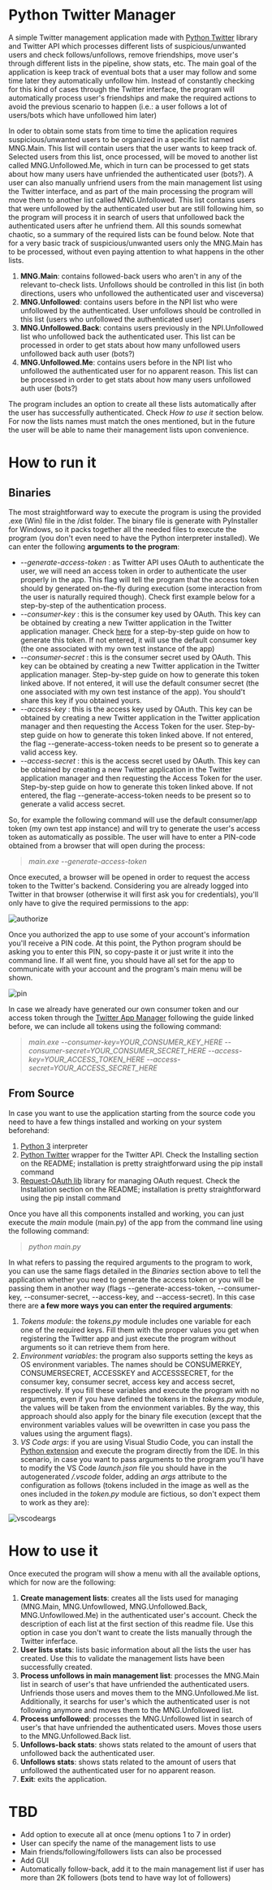 # Python Twitter Manager

A simple Twitter management application made with [Python Twitter](https://github.com/bear/python-twitter) library and Twitter API which processes different lists of suspicious/unwanted users and check follows/unfollows, remove friendships, move user's through different lists in the pipeline, show stats, etc. The main goal of the application is keep track of eventual bots that a user may follow and some time later they automatically unfollow him. Instead of constantly checking for this kind of cases through the Twitter interface, the program will automatically process user's friendships and make the required actions to avoid the previous scenario to happen (i.e.: a user follows a lot of users/bots which have unfollowed him later)

In oder to obtain some stats from time to time the aplication requires suspicious/unwanted users to be organized in a specific list named MNG.Main. This list will contain users that the user wants to keep track of. Selected users from this list, once processed, will be moved to another list called MNG.Unfollowed.Me, which in turn can be processed to get stats about how many users have unfriended the authenticated user (bots?). A user can also manually unfriend users from the main management list using the Twitter interface, and as part of the main processing the program will move them to another list called MNG.Unfollowed. This list contains users that were unfollowed by the authenticated user but are still following him, so the program will process it in search of users that unfollowed back the authenticated users after he unfriend them. All this sounds somewhat chaotic, so a summary of the required lists can be found below. Note that for a very basic track of suspicious/unwanted users only the MNG.Main has to be processed, without even paying attention to what happens in the other lists.

1. **MNG.Main**: contains followed-back users who aren't in any of the relevant to-check lists. Unfollows should be controlled in this list (in both directions, users who unfollowed the authenticated user and visceversa)
2. **MNG.Unfollowed**: contains users before in the NPI list who were unfollowed by the authenticated. User unfollows should be controlled in this list (users who unfollowed the authenticated user)
3. **MNG.Unfollowed.Back**: contains users previously in the NPI.Unfollowed list who unfollowed back the authenticated user. This list can be processed in order to get stats about how many unfollowed users unfollowed back auth user (bots?)
4. **MNG.Unfollowed.Me**: contains users before in the NPI list who unfollowed the authenticated user for no apparent reason. This list can be processed in order to get stats about how many users unfollowed auth user (bots?)

The program includes an option to create all these lists automatically after the user has successfully authenticated. Check *How to use it* section below. For now the lists names must match the ones mentioned, but in the future the user will be able to name their management lists upon convenience.

# How to run it

## Binaries

The most straightforward way to execute the program is using the provided .exe (Win) file in the /dist folder. The binary file is generate with PyInstaller for Windows, so it packs together all the needed files to execute the program (you don't even need to have the Python interpreter installed). We can enter the following **arguments to the program**:

- *--generate-access-token* : as Twitter API uses OAuth to authenticate the user, we will need an access token in order to authenticate the user properly in the app. This flag will tell the program that the access token should by generated on-the-fly during execution (some interaction from the user is naturally required though). Check first example below for a step-by-step of the authentication process.
- *--consumer-key* : this is the consumer key used by OAuth. This key can be obtained by creating a new Twitter application in the Twitter application manager. Check [here](https://python-twitter.readthedocs.io/en/latest/getting_started.html#getting-your-application-tokens) for a step-by-step guide on how to generate this token. If not entered, it will use the default consumer key (the one associated with my own test instance of the app)
- *--consumer-secret* : this is the consumer secret used by OAuth. This key can be obtained by creating a new Twitter application in the Twitter application manager. Step-by-step guide on how to generate this token linked above. If not entered, it will use the default consumer secret (the one associated with my own test instance of the app). You should't share this key if you obtained yours.
- *--access-key* : this is the access key used by OAuth. This key can be obtained by creating a new Twitter application in the Twitter application manager and then requesting the Access Token for the user. Step-by-step guide on how to generate this token linked above. If not entered, the flag --generate-access-token needs to be present so to generate a valid access key.
- *--access-secret* : this is the access secret used by OAuth. This key can be obtained by creating a new Twitter application in the Twitter application manager and then requesting the Access Token for the user. Step-by-step guide on how to generate this token linked above. If not entered, the flag --generate-access-token needs to be present so to generate a valid access secret.

So, for example the following command will use the default consumer/app token (my own test app instance) and will try to generate the user's access token as automatically as possible. The user will have to enter a PIN-code obtained from a browser that will open during the process:

> *main.exe --generate-access-token*

Once executed, a browser will be opened in order to request the access token to the Twitter's backend. Considering you are already logged into Twitter in that browser (otherwise it will first ask you for credentials), you'll only have to give the required permissions to the app:

<img src="https://user-images.githubusercontent.com/5633645/39858693-b4f6bd0a-540d-11e8-9edb-7d9d43b97ce6.png" alt="authorize" style="max-width:100%">

Once you authorized the app to use some of your account's information you'll receive a PIN code. At this point, the Python program should be asking you to enter this PIN, so copy-paste it or just write it into the command line. If all went fine, you should have all set for the app to communicate with your account and the program's main menu will be shown.

<img src="https://user-images.githubusercontent.com/5633645/39858697-b7eebaee-540d-11e8-8579-3ebf6f12ed42.png" alt="pin" style="max-width:100%">

In case we already have generated our own consumer token and our access token through the [Twitter App Manager](https://apps.twitter.com/) following the guide linked before, we can include all tokens using the following command:

> *main.exe --consumer-key=YOUR_CONSUMER_KEY_HERE --consumer-secret=YOUR_CONSUMER_SECRET_HERE --access-key=YOUR_ACCESS_TOKEN_HERE --access-secret=YOUR_ACCESS_SECRET_HERE*

## From Source

In case you want to use the application starting from the source code you need to have a few things installed and working on your system beforehand:

1. [Python 3](https://www.python.org) interpreter
2. [Python Twitter](https://github.com/bear/python-twitter) wrapper for the Twitter API. Check the Installing section on the README; installation is pretty straightforward using the pip install command
3. [Request-OAuth lib](https://github.com/requests/requests-oauthlib) library for managing OAuth request. Check the Installation section on the README; installation is pretty straightforward using the pip install command

Once you have all this components installed and working, you can just execute the *main* module (main.py) of the app from the command line using the following command:

> *python main.py*

In what refers to passing the required arguments to the program to work, you can use the same flags detailed in the *Binaries* section above to tell the application whether you need to generate the access token or you will be passing them in another way (flags --generate-access-token, --consumer-key, --consumer-secret, --access-key, and --access-secret). In this case there are **a few more ways you can enter the required arguments**:

1. *Tokens module*: the *tokens.py* module includes one variable for each one of the required keys. Fill them with the proper values you get when registering the Twitter app and just execute the program without arguments so it can retrieve them from here.
2. *Environment variables*: the program also supports setting the keys as OS environment variables. The names should be CONSUMERKEY, CONSUMERSECRET, ACCESSKEY and ACCESSSECRET, for the consumer key, consumer secret, access key and access secret, respectively. If you fill these variables and execute the program with no arguments, even if you have defined the tokens in the *tokens.py* module, the values will be taken from the envionment variables. By the way, this approach should also apply for the binary file execution (except that the environment variables values will be ovewritten in case you pass the values using the argument flags).
3. *VS Code args*: if you are using Visual Studio Code, you can install the [Python extension](https://marketplace.visualstudio.com/items?itemName=ms-python.python) and execute the program directly from the IDE. In this scenario, in case you want to pass arguments to the program you'll have to modify the VS Code *launch.json* file you should have in the autogenerated */.vscode* folder, adding an *args* attribute to the configuration as follows (tokens included in the image as well as the ones included in the *token.py* module are fictious, so don't expect them to work as they are):

<img src="https://user-images.githubusercontent.com/5633645/39859828-95102c02-5411-11e8-8f1f-18098ada5bdd.png" alt="vscodeargs" style="max-width:100%">

# How to use it

Once executed the program will show a menu with all the available options, which for now are the following:

1. **Create management lists**: creates all the lists used for managing (MNG.Main, MNG.Unfowllowed, MNG.Unfollowed.Back, MNG.Unfowllowed.Me) in the authenticated user's account. Check the description of each list at the first section of this readme file. Use this option in case you don't want to create the lists manually through the Twitter inferface.
2. **User lists stats**: lists basic information about all the lists the user has created. Use this to validate the management lists have been successfully created.
3. **Process unfollows in main management list**: processes the MNG.Main list in search of user's that have unfriended the authenticated users. Unfriends those users and moves them to the MNG.Unfollowed.Me list. Additionally, it searchs for user's which the authenticated user is not following anymore and moves them to the MNG.Unfollowed list.
4. **Process unfollowed**: processes the MNG.Unfollowed list in search of user's that have unfriended the authenticated users. Moves those users to the MNG.Unfollowed.Back list.
5. **Unfollows-back stats**: shows stats related to the amount of users that unfollowed back the authenticated user.
6. **Unfollows stats**: shows stats related to the amount of users that unfollowed the authenticated user for no apparent reason.
7. **Exit**: exits the application.

# TBD

- Add option to execute all at once (menu options 1 to 7 in order)
- User can specify the name of the management lists to use
- Main friends/following/followers lists can also be processed
- Add GUI
- Automatically follow-back, add it to the main management list if user has more than 2K followers (bots tend to have way lot of followers)
